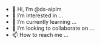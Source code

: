 - 👋 Hi, I’m @ds-aipim
- 👀 I’m interested in ...
- 🌱 I’m currently learning ...
- 💞️ I’m looking to collaborate on ...
- 📫 How to reach me ...

<!---
ds-aipim/ds-aipim is a ✨ special ✨ repository because its `README.md` (this file) appears on your GitHub profile.
You can click the Preview link to take a look at your changes.
--->
